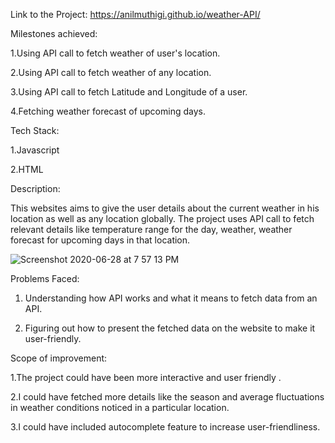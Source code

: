                                        
  Link to the Project:
  https://anilmuthigi.github.io/weather-API/
  
  Milestones achieved:
  
  1.Using API call to fetch weather of user's location.
  
  2.Using API call to fetch weather of any location.
  
  3.Using API call to fetch Latitude and Longitude of a user.
  
  4.Fetching weather forecast of upcoming days.
 
  
  Tech Stack:
  
  1.Javascript
  
  2.HTML

  
  Description:
  
This websites aims to give the user details about the current weather in his location as well as any location globally.
The project uses API call to fetch relevant details like temperature range for the day, weather, weather forecast for upcoming days in that location.
   
![Screenshot 2020-06-28 at 7 57 13 PM](https://user-images.githubusercontent.com/54994968/85950415-28360900-b97a-11ea-891d-c38974894d4b.png)
  
  Problems Faced:
  
1. Understanding how API works and what it means to fetch data from an API.

2. Figuring out how to present the fetched data on the website to make it user-friendly.


 Scope of improvement:
 
  1.The project could have been more interactive and user friendly .
  
  2.I could have fetched more details like the season and average fluctuations in weather conditions noticed in a particular location.
  
  3.I could have included autocomplete feature to increase user-friendliness.
   
   

